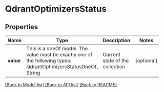 # QdrantOptimizersStatus



## Properties
Name | Type | Description | Notes
------------ | ------------- | ------------- | -------------
**value** | This is a oneOf model. The value must be exactly one of the following types: QdrantOptimizersStatusOneOf, String | Current state of the collection | [optional] 




[[Back to Model list]](../README.md#models) [[Back to API list]](../README.md#api-endpoints) [[Back to README]](../README.md)


